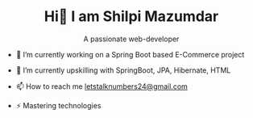<h1 align="center"> Hi👋 I am Shilpi Mazumdar </h1>

<p align="center"> A passionate web-developer </p>

* 🔭 I’m currently working on a Spring Boot based E-Commerce project

* 🌱 I’m currently upskilling with SpringBoot, JPA, Hibernate, HTML

* 📫 How to reach me letstalknumbers24@gmail.com

* ⚡ Mastering technologies  
